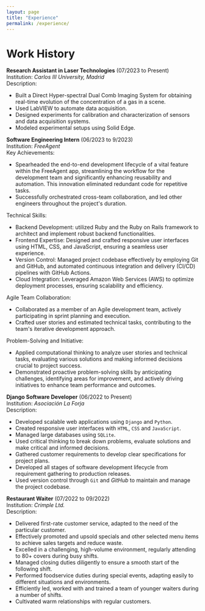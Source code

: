 ```yaml
---
layout: page
title: "Experience"
permalink: /experience/ 
---
```


<style>
    code {
       /* background-color: #E6E6E6; */
       background-color: white;
       border: none;
       padding: 0;
    }
</style>

# Work History

**Research Assistant in Laser Technologies** (07/2023 to Present)\
Institution: *Carlos III University, Madrid*\
Description:
- Built a Direct Hyper-spectral Dual Comb Imaging System for obtaining real-time evolution of the concentration of a gas in a scene.
- Used LabVIEW to automate data acquisition.
- Designed experiments for calibration and characterization of sensors and data acquisition systems.
- Modeled experimental setups using Solid Edge.

**Software Engineering Intern** (06/2023 to 9/2023)\
Institution: *FreeAgent*\
Key Achievements:
-  Spearheaded the end-to-end development lifecycle of a vital feature within the FreeAgent app, streamlining the workflow for the development team and significantly enhancing reusability and automation. This innovation eliminated redundant code for repetitive tasks.
- Successfully orchestrated cross-team collaboration, and led other engineers throughout the project's duration.

Technical Skills:
- Backend Development: utilized Ruby and the Ruby on Rails framework to architect and implement robust backend functionalities.
- Frontend Expertise: Designed and crafted responsive user interfaces using HTML, CSS, and JavaScript, ensuring a seamless user experience.
- Version Control: Managed project codebase effectively by employing Git and GitHub, and automated continuous integration and delivery (CI/CD) pipelines with GitHub Actions.
- Cloud Integration: Leveraged Amazon Web Services (AWS) to optimize deployment processes, ensuring scalability and efficiency.

Agile Team Collaboration:
- Collaborated as a member of an Agile development team, actively participating in sprint planning and execution.
- Crafted user stories and estimated technical tasks, contributing to the team's iterative development approach.

Problem-Solving and Initiative:
- Applied computational thinking to analyze user stories and technical tasks, evaluating various solutions and making informed decisions crucial to project success.
- Demonstrated proactive problem-solving skills by anticipating challenges, identifying areas for improvement, and actively driving initiatives to enhance team performance and outcomes.

**Django Software Developer** (06/2022 to Present)\
Institution: *Asociación La Forja*\
Description:
- Developed scalable web applications using `Django` and `Python`.
- Created responsive user interfaces with `HTML`, `CSS` and `JavaScript`.
- Managed large databases using `SQLite`.
- Used critical thinking to break down problems, evaluate solutions and make critical and informed decisions.
- Gathered customer requirements to develop clear specifications for project plans.
- Developed all stages of software development lifecycle from requirement gathering to production releases.
- Used version control through `Git` and *GitHub* to maintain and manage the project codebase.


**Restaurant Waiter** (07/2022 to 09/2022)\
Institution: *Crimple Ltd.*\
Description:
- Delivered first-rate customer service, adapted to the need of the particular customer.
- Effectively promoted and upsold specials and other selected menu items to achieve sales targets and reduce waste.
- Excelled in a challenging, high-volume environment, regularly attending to 80+ covers during busy shifts.
- Managed closing duties diligently to ensure a smooth start of the following shift.
- Performed foodservice duties during special events, adapting easily to different situations and environments.
- Efficiently led, worked with and trained a team of younger waiters during a number of shifts.
- Cultivated warm relationships with regular customers.


